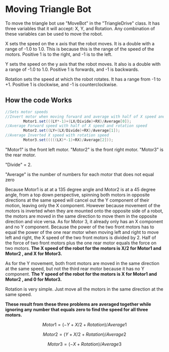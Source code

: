 # Moving Triangle Bot

To move the triangle bot use "MoveBot" in the "TriangleDrive" class. It has three variables that it will accept: X, Y, and Rotation. Any combination of these variables can be used to move the robot.

X sets the speed on the x axis that the robot moves. It is a double with a range of -1.0 to 1.0. This is because this is the range of the speed of the motors. Positive 1 is to the right, and -1 is to the left.

Y sets the speed on the y axis that the robot moves. It also is a double with a range of -1.0 to 1.0. Positive 1 is forwards, and -1 is backwards.

Rotation sets the speed at which the robot rotates. It has a range from -1 to +1. Positive 1 is clockwise, and -1 is counterclockwise. 

## How the code Works

```java
//Sets motor speeds
//Invert motor when moving forward and average with half of X speed and Rotation speed
        Motor1.set(((LY*-1)+(LX/Divide)+RX)/Average[0]);
//Average Forward speed with half of X speed and rotation speed
        Motor2.set((LY+(LX/Divide)+RX)/Average[1]);
//Average Inverted X speed with rotation speed 
        Motor3.set(((((LX)*-1)+RX)/Average[2]));

```

"Motor1" is the front left motor. "Motor2" is the front right motor. "Motor3" is the rear motor.

"Divide" = 2.

"Average" is the number of numbers for each motor that does not equal zero

Because Motor1 is at at a 135 degree angle and Motor2 is at a 45 degree angle, from a top down perspective, spinning both motors in opposite directions at the same speed will cancel out the Y component of their motion, leaving only the X component. However because movement of the motors is inverted when they are mounted onto the opposite side of a robot, the motors are moved in the same direction to move them in the opposite direction and vice versa. As for Motor 3, it already only has an X component and no Y component. Because the power of the two front motors has to equal the power of the one rear motor when moving left and right to move left and right, the X speed of the two front motors is divided by 2. Half of the force of two front motors plus the one rear motor equals the force on two motors. **The X speed of the robot for the motors is X/2 for Motor1 and Motor2  , and X for Motor3.** 

As for the Y movement, both front motors are moved in the same direction at the same speed, but not the third rear motor because it has no Y component.  **The Y speed of the robot for the motors is X for Motor1 and Motor2  , and 0 for Motor3.** 

Rotation is very simple. Just move all the motors in the same direction at the same speed.

**These result from these three problems are averaged together while ignoring any number that equals zero to find the speed for all three motors.**

$$
Motor1 = (-Y+X/2+Rotation)/Average1
$$

$$
Motor2 = (Y+X/2+Rotation)/Average2
$$

$$
Motor3=(-X+Rotation)/Average3
$$

